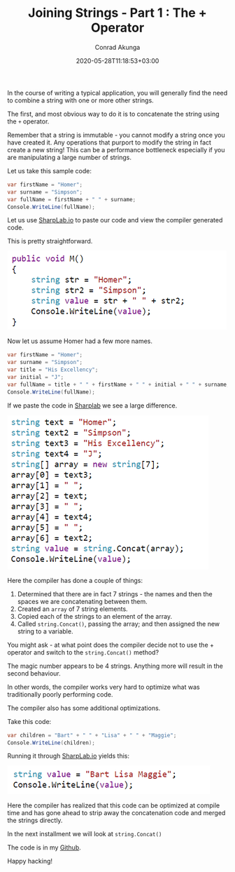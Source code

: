 ﻿---
title: "Joining Strings - Part 1 : The + Operator"
date: 2020-05-28T11:18:53+03:00
author: Conrad Akunga
layout: post
categories:
  - .NET
  - Under The Hood
---
In the course of writing a typical application, you will generally find the need to combine a string with one or more other strings.

The first, and most obvious way to do it is to concatenate the string using the `+` operator.

Remember that a string is immutable - you cannot modify a string once you have created it. Any operations that purport to modify the string in fact create a new string! This can be a performance bottleneck especially if you are manipulating a large number of strings.

Let us take this sample code:

```csharp
var firstName = "Homer";
var surname = "Simpson";
var fullName = firstName + " " + surname;
Console.WriteLine(fullName);
```

Let us use [SharpLab.io](https://sharplab.io/) to paste our code and view the compiler generated code.

This is pretty straightforward.

![](../images/2020/05/Concatenate1.png)

Now let us assume Homer had a few more names.

```csharp
var firstName = "Homer";
var surname = "Simpson";
var title = "His Excellency";
var initial = "J";
var fullName = title + " " + firstName + " " + initial + " " + surname;
Console.WriteLine(fullName);
```

If we paste the code in [Sharplab](https://sharplab.io/) we see a large difference.

![](../images/2020/05/Concatenate2.png)

Here the compiler has done a couple of things:

1. Determined that there are in fact 7 strings - the names and then the spaces we are concatenating between them.
2. Created an `array` of 7 string elements.
3. Copied each of the strings to an element of the array.
4. Called `string.Concat()`, passing the array; and then assigned the new string to a variable.

You might ask - at what point does the compiler decide not to use the + operator and switch to the `string.Concat()` method?

The magic number appears to be 4 strings. Anything more will result in the second behaviour.

In other words, the compiler works very hard to optimize what was traditionally poorly performing code.

The compiler also has some additional optimizations.

Take this code:

```csharp
var children = "Bart" + " " + "Lisa" + " " + "Maggie";
Console.WriteLine(children);
```

Running it through [SharpLab.io](https://sharplab.io/) yields this:

![](../images/2020/05/Concatenate3.png)

Here the compiler has realized that this code can be optimized at compile time and has gone ahead to strip away the concatenation code and merged the strings directly.

In the next installment we will look at `string.Concat()`

The code is in my [Github](https://github.com/conradakunga/BlogCode/tree/master/28%20May%20-%20Joining%20Strings%20-%20Part%201).

Happy hacking!